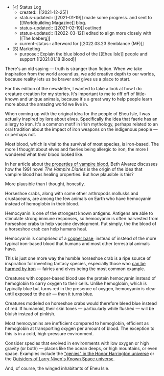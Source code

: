 
- [<] Status Log
	- created:: [[2021-12-25]]
	- status-updated:: [[2021-01-19]] made some progress. and sent to [[Worldbuilding Magazine]] blog. 
	- status-updated:: [[2021-02-19]] outlined
	- status-updated:: [[2022-03-12]] edited to align more closely with [[The Iceberg]]
	- current-status:: afterword for [[2022.03.23 Semblance (MF)]]
- [S] Marketing
	- purpose:: Explain the blue blood of the [[Eheu Isle]] people and support [[2021.01.18 Blood]]

There's an old saying — truth is stranger than fiction. When we take inspiration from the world around us, we add creative depth to our worlds, because reality lets us be braver and gives us a place to start. 

For this edition of the newsletter, I wanted to take a look at how I do creature creation for my stories. It's important to me to riff off of little-known and unique animals, because it's a great way to help people learn more about the amazing world we live in. 

When coming up with the original idea for the people of Eheu Isle, I was actually inspired by lore about elves. Specifically the idea that faerie has an allergy to iron. It's a common motif in Irish mythology, perhaps related to an oral tradition about the impact of iron weapons on the indigenous people — or perhaps not. 

Most blood, which is vital to the survival of most species, is iron-based. The more I thought about elves and faeries being allergic to iron, the more I wondered what _their_ blood looked like. 

In her article about [the properties of vampire blood](https://www.ithilear.com/2017/09/the-powerful-properties-of-vampire-blood.html), Beth Alvarez discusses how the 1991 novel *The Vampire Diaries* is the origin of the idea that vampire blood has healing properties. But how plausible is this? 

More plausible than I thought, honestly. 

Horseshoe crabs, along with some other arthropods mollusks and crustaceans, are among the few animals on Earth who have hemocyanin instead of hemoglobin in their blood. 

Hemocyanin is one of the strongest known antigens. Antigens are able to stimulate strong immune responses, so hemocyanin is often harvested from horseshoe crabs to help vaccine development. Put simply, the the blood of a horseshoe crab can help humans heal. 

Hemocyanin is comprised of a  [copper base](https://animals.mom.com/relatives-horseshoe-crabs-5041.html); instead of instead of the more typical iron-based blood that humans and most other terrestrial animals have. 

This is just one more way the humble horseshoe crab is a ripe source of inspiration for inventing fantasy species, especially those who [can be harmed by iron](https://tvtropes.org/pmwiki/pmwiki.php/Main/ColdIron) — fairies and elves being the most common example. 

Creatures with copper-based blood use the protein hemocyanin instead of hemoglobin to carry oxygen to their cells. Unlike hemoglobin, which is typically blue but turns red in the presence of oxygen, hemocyanin is clear until exposed to the air — then it turns blue.

Creatures modeled on horseshoe crabs would therefore bleed blue instead of red. If humanoid, their skin tones — particularly while flushed — will be bluish instead of pinkish. 

Most hemocyanins are inefficient compared to hemoglobin, efficient as hemoglobin at transporting oxygen per amount of blood. The exception to this is in a cold, high-pressure environment. 

Consider species that evolved in environments with low oxygen or high gravity (or both) — places like the ocean deeps, or high mountains, or even space. Examples include the ["genies" in the Honor Harrington universe](https://en.everybodywiki.com/List_of_alien_species_in_the_Honorverse) or the [Outsiders of Larry Niven's Known Space universe](https://larryniven.fandom.com/wiki/Outsider). 

And, of course, the winged inhabitants of Eheu Isle. 